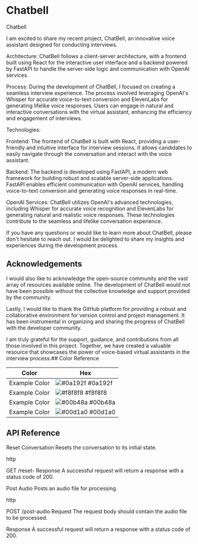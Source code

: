 # Chatbell

Chatbell

I am excited to share my recent project, ChatBell, an innovative voice assistant designed for conducting interviews.

Architecture:
ChatBell follows a client-server architecture, with a frontend built using React for the interactive user interface and a backend powered by FastAPI to handle the server-side logic and communication with OpenAI services.

Process:
During the development of ChatBell, I focused on creating a seamless interview experience. The process involved leveraging OpenAI's Whisper for accurate voice-to-text conversion and ElevenLabs for generating lifelike voice responses. Users can engage in natural and interactive conversations with the virtual assistant, enhancing the efficiency and engagement of interviews.

Technologies:

Frontend: The frontend of ChatBell is built with React, providing a user-friendly and intuitive interface for interview sessions. It allows candidates to easily navigate through the conversation and interact with the voice assistant.

Backend: The backend is developed using FastAPI, a modern web framework for building robust and scalable server-side applications. FastAPI enables efficient communication with OpenAI services, handling voice-to-text conversion and generating voice responses in real-time.

OpenAI Services: ChatBell utilizes OpenAI's advanced technologies, including Whisper for accurate voice recognition and ElevenLabs for generating natural and realistic voice responses. These technologies contribute to the seamless and lifelike conversation experience. 

If you have any questions or would like to learn more about ChatBell, please don't hesitate to reach out. I would be delighted to share my insights and experiences during the development process.


## Acknowledgements



I would also like to acknowledge the open-source community and the vast array of resources available online. The development of ChatBell would not have been possible without the collective knowledge and support provided by the community.

Lastly, I would like to thank the GitHub platform for providing a robust and collaborative environment for version control and project management. It has been instrumental in organizing and sharing the progress of ChatBell with the developer community.

I am truly grateful for the support, guidance, and contributions from all those involved in this project. Together, we have created a valuable resource that showcases the power of voice-based virtual assistants in the interview process.## Color Reference

| Color             | Hex                                                                |
| ----------------- | ------------------------------------------------------------------ |
| Example Color | ![#0a192f](https://via.placeholder.com/10/0a192f?text=+) #0a192f |
| Example Color | ![#f8f8f8](https://via.placeholder.com/10/f8f8f8?text=+) #f8f8f8 |
| Example Color | ![#00b48a](https://via.placeholder.com/10/00b48a?text=+) #00b48a |
| Example Color | ![#00d1a0](https://via.placeholder.com/10/00b48a?text=+) #00d1a0 |

## API Reference
Reset Conversation
Resets the conversation to its initial state.

http

GET /reset-
Response
A successful request will return a response with a status code of 200.

Post Audio
Posts an audio file for processing.

http

POST /post-audio
Request 
The request body should contain the audio file to be processed.

Response
A successful request will return a response with a status code of 200.




